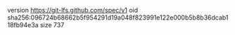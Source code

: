 version https://git-lfs.github.com/spec/v1
oid sha256:096724b68662b5f954291d19a048f823991e122e000b5b8b36dcab118fb94e3a
size 737
